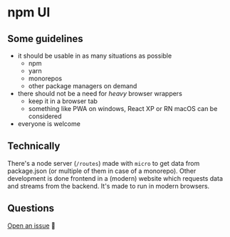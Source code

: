 # npm UI

## Some guidelines

- it should be usable in as many situations as possible
  - npm
  - yarn
  - monorepos
  - other package managers on demand
- there should not be a need for _heavy_ browser wrappers
  - keep it in a browser tab
  - something like PWA on windows, React XP or RN macOS can be considered
- everyone is welcome
  
## Technically

There's a node server (`/routes`) made with `micro` to get data from package.json (or multiple of them in case of a monorepo).
Other development is done frontend in a (modern) website which requests data and streams from the backend. It's made to run in modern browsers.

## Questions

[Open an issue](https://github.com/Haroenv/npm-ui/issues/new) :raised_hands:
